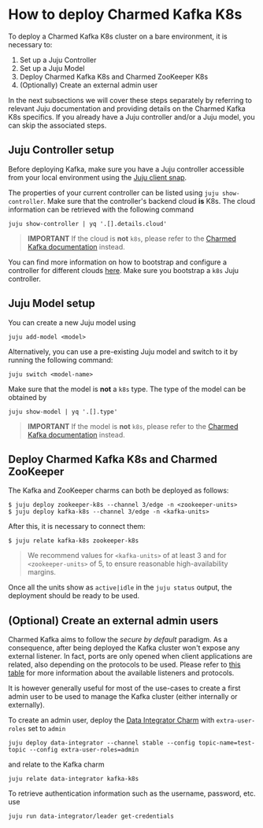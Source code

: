 # How to deploy Charmed Kafka K8s

To deploy a Charmed Kafka K8s cluster on a bare environment, it is necessary to:
1. Set up a Juju Controller
2. Set up a Juju Model
3. Deploy Charmed Kafka K8s and Charmed ZooKeeper K8s
4. (Optionally) Create an external admin user

In the next subsections we will cover these steps separately by referring to 
relevant Juju documentation and providing details on the Charmed Kafka K8s specifics.
If you already have a Juju controller and/or a Juju model, you can skip the associated steps.

## Juju Controller setup

Before deploying Kafka, make sure you have a Juju controller accessible from 
your local environment using the [Juju client snap](https://snapcraft.io/juju). 

The properties of your current controller can be listed using `juju show-controller`. 
Make sure that the controller's backend cloud **is** K8s. 
The cloud information can be retrieved with the following command

```commandline
juju show-controller | yq '.[].details.cloud'
```

> **IMPORTANT** If the cloud is **not** `k8s`, please refer to the [Charmed Kafka documentation](/t/charmed-kafka-documentation/10288) instead.

You can find more information on how to bootstrap and configure a controller for different 
clouds [here](https://juju.is/docs/juju/manage-controllers#heading--bootstrap-a-controller). 
Make sure you bootstrap a `k8s` Juju controller. 

## Juju Model setup

You can create a new Juju model using 

```
juju add-model <model>
```

Alternatively, you can use a pre-existing Juju model and switch to it by running the following command: 

```
juju switch <model-name>
```

Make sure that the model is **not** a `k8s` type. The type of the model 
can be obtained by 

```
juju show-model | yq '.[].type'
```

> **IMPORTANT** If the model is **not** `k8s`, please refer to the [Charmed Kafka documentation](/t/charmed-kafka-documentation/10288) instead.


## Deploy Charmed Kafka K8s and Charmed ZooKeeper

The Kafka and ZooKeeper charms can both be deployed as follows:

```shell
$ juju deploy zookeeper-k8s --channel 3/edge -n <zookeeper-units>
$ juju deploy kafka-k8s --channel 3/edge -n <kafka-units>
```

After this, it is necessary to connect them:
```shell
$ juju relate kafka-k8s zookeeper-k8s
```

> We recommend values for `<kafka-units>` of at least 3 and for `<zookeeper-units>` of 5, to 
ensure reasonable high-availability margins.

Once all the units show as `active|idle` in the `juju status` output, the deployment 
should be ready to be used. 

## (Optional) Create an external admin users

Charmed Kafka aims to follow the _secure by default_ paradigm. As a consequence, after being deployed the Kafka cluster
won't expose any external listener. 
In fact, ports are only opened when client applications are related, also 
depending on the protocols to be used. Please refer to [this table](TODO) for 
more information about the available listeners and protocols. 

It is however generally useful for most of the use-cases to create a first admin user
to be used to manage the Kafka cluster (either internally or externally). 

To create an admin user, deploy the [Data Integrator Charm](https://charmhub.io/data-integrator) with 
`extra-user-roles` set to `admin`

```shell
juju deploy data-integrator --channel stable --config topic-name=test-topic --config extra-user-roles=admin
```

and relate to the Kafka charm

```shell
juju relate data-integrator kafka-k8s
```

To retrieve authentication information such as the username, password, etc. use

```shell
juju run data-integrator/leader get-credentials
```